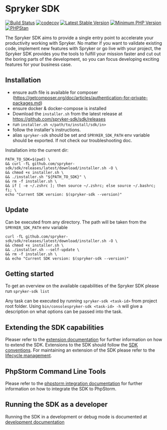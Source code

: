# Spryker SDK

[![Build Status](https://github.com/spryker-sdk/sdk/workflows/CI/badge.svg?branch=master)](https://github.com/spryker-sdk/sdk/actions?query=workflow%3ACI+branch%3Amaster)
[![codecov](https://codecov.io/gh/spryker-sdk/sdk/branch/master/graph/badge.svg?token=Ff8EDd0kgG)](https://codecov.io/gh/spryker-sdk/sdk)
[![Latest Stable Version](https://poser.pugx.org/spryker-sdk/sdk/v/stable.svg)](https://packagist.org/packages/spryker-sdk/sdk)
[![Minimum PHP Version](https://img.shields.io/badge/php-%3E%3D%208.2-8892BF.svg)](https://php.net/)
[![PHPStan](https://img.shields.io/badge/PHPStan-level%208-brightgreen.svg?style=flat)](https://phpstan.org/)

The Spryker SDK aims to provide a single entry point to accelerate your productivity working with Spryker.
No matter if you want to validate existing code, implement new features with Spryker or go live with your project,
the Spryker SDK provides you the tools to fulfill your mission faster and cut out the boring parts of the development,
so you can focus developing exciting features for your business case.

## Installation

- ensure auth file is available for composer (https://getcomposer.org/doc/articles/authentication-for-private-packages.md)
- ensure docker & docker-compose is installed
- Download the `installer.sh` from the latest release at https://github.com/spryker-sdk/sdk/releases
- run `installer.sh </path/to/install/sdk/in>`
- follow the installer's instructions.
- alias `spryker-sdk` should be set and `SPRYKER_SDK_PATH` env variable should be exported. If not check our troubleshooting doc.

Installation into the current dir:
```shell
PATH_TO_SDK=$(pwd) \
&& curl -fL github.com/spryker-sdk/sdk/releases/latest/download/installer.sh -O \
&& chmod +x installer.sh \
&& ./installer.sh "${PATH_TO_SDK}" \
&& rm -f installer.sh \
&& if [ -e ~/.zshrc ]; then source ~/.zshrc; else source ~/.bashrc; fi; \
echo "Current SDK version: $(spryker-sdk --version)"
```

## Update
Can be executed from any directory. The path will be taken from the `SPRYKER_SDK_PATH` env variable

```shell
curl -fL github.com/spryker-sdk/sdk/releases/latest/download/installer.sh -O \
&& chmod +x installer.sh \
&& ./installer.sh --self-update \
&& rm -f installer.sh \
&& echo "Current SDK version: $(spryker-sdk --version)"
```

## Getting started

To get an overview on the available capabilities of the Spryker SDK please run
`spryker-sdk list`

Any task can be executed by running `spryker-sdk <task-id>` from project root folder.
Using `bin/consolespryker-sdk <task-id> -h` will give a description on what options can be passed into the task.

## Extending the SDK capabilities

Pleaser refer to the [extension documentation](./docs/extending_the_sdk.md) for further information on how
to extend the SDK.
Extensions to the SDK should follow the [SDK conventions](./docs/conventions.md).
For maintaining an extension of the SDK please refer to the [lifecycle management](./docs/lifecycle_management.md).

## PhpStorm Command Line Tools

Please refer to the [phpstorm integration documentation](./docs/phpstorm_cli_integration.md) for further information on how to integrate the SDK to PhpStorm.

## Running the SDK as a developer

Running the SDK in a development or debug mode is documented at [development documentation](./docs/development.md)
